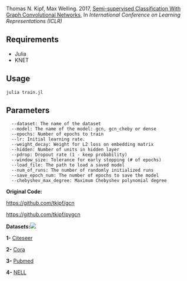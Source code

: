Thomas N. Kipf, Max Welling. 2017, [<span class="underline">Semi-supervised Classification With Graph Convolutional Networks</span>](https://arxiv.org/pdf/1609.02907.pdf), In *International Conference on Learning Representations (ICLR)*

## Requirements

  * Julia
  * KNET

## Usage

```julia train.jl```

## Parameters

      --dataset: The name of the dataset
      --model: The name of the model: gcn, gcn_cheby or dense
      --epochs: Number of epochs to train
      --lr: Initial learning rate.
      --weight_decay: Weight for L2 loss on embedding matrix
      --hidden: Number of units in hidden layer
      --pdrop: Dropout rate (1 - keep probability) 
      --window_size: Tolerance for early stopping (# of epochs)
      --load_file: The path to load a saved model
      --num_of_runs: The number of randomly initialized runs 
      --save_epoch_num: The number of epochs to save the model 
      --chebyshev_max_degree: Maximum Chebyshev polynomial degree 

**Original Code:**

[<span class="underline">https://github.com/tkipf/gcn</span>](https://github.com/tkipf/gcn)

[<span class="underline">https://github.com/tkipf/pygcn</span>](https://github.com/tkipf/pygcn)


**Datasets:**![](/media/image1.png)

**1-** [<span class="underline">Citeseer</span>](https://github.com/kimiyoung/planetoid/tree/master/data)

**2-** [<span class="underline">Cora</span>](https://github.com/kimiyoung/planetoid/tree/master/data)

**3-** [<span class="underline">Pubmed</span>](https://github.com/kimiyoung/planetoid/tree/master/data)

**4-** [<span class="underline">NELL</span>](http://www.cs.cmu.edu/~zhiliny/data/nell_data.tar.gz)

